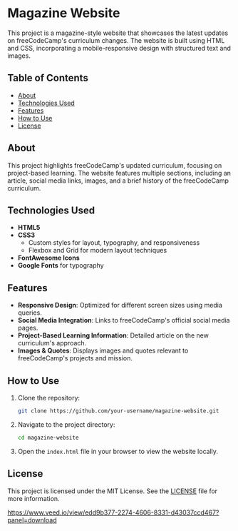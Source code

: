 # Magazine Website

This project is a magazine-style website that showcases the latest updates on freeCodeCamp's curriculum changes. The website is built using HTML and CSS, incorporating a mobile-responsive design with structured text and images.

## Table of Contents
- [About](#about)
- [Technologies Used](#technologies-used)
- [Features](#features)
- [How to Use](#how-to-use)
- [License](#license)

## About
This project highlights freeCodeCamp's updated curriculum, focusing on project-based learning. The website features multiple sections, including an article, social media links, images, and a brief history of the freeCodeCamp curriculum.

## Technologies Used
- **HTML5**
- **CSS3**
  - Custom styles for layout, typography, and responsiveness
  - Flexbox and Grid for modern layout techniques
- **FontAwesome Icons**
- **Google Fonts** for typography

## Features
- **Responsive Design**: Optimized for different screen sizes using media queries.
- **Social Media Integration**: Links to freeCodeCamp's official social media pages.
- **Project-Based Learning Information**: Detailed article on the new curriculum's approach.
- **Images & Quotes**: Displays images and quotes relevant to freeCodeCamp's projects and mission.

## How to Use
1. Clone the repository:
    ```bash
    git clone https://github.com/your-username/magazine-website.git
    ```
2. Navigate to the project directory:
    ```bash
    cd magazine-website
    ```
3. Open the `index.html` file in your browser to view the website locally.

## License
This project is licensed under the MIT License. See the [LICENSE](LICENSE) file for more information.


https://www.veed.io/view/edd9b377-2274-4606-8331-d43037ccd467?panel=download
